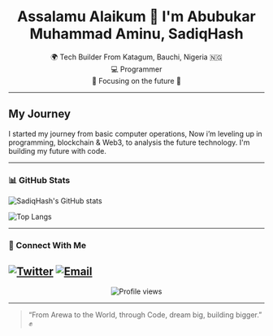 <h1 align="center">Assalamu Alaikum 👋 I'm Abubukar Muhammad Aminu, SadiqHash</h1>

<p align="center">
🌍 Tech Builder From Katagum, Bauchi, Nigeria 🇳🇬<br>
💻 Programmer <br>
🎯 Focusing on the future 💪
</p>

---

## My Journey
I started my journey from basic computer operations, Now i’m leveling up in programming, blockchain & Web3, to analysis the future technology. I'm building my future with code.

---

### 📊 GitHub Stats

![SadiqHash's GitHub stats](https://github-readme-stats.vercel.app/api?username=SadiqHash&show_icons=true&theme=radical)

![Top Langs](https://github-readme-stats.vercel.app/api/top-langs/?username=SadiqHash&layout=compact&theme=radical)

---

### 🤝 Connect With Me

[![Twitter](https://img.shields.io/badge/X-%40SadiqHash01-blue?style=for-the-badge&logo=twitter)](https://x.com/SadiqHash01)
[![Email](https://img.shields.io/badge/Email-saddeequjp@gmail.com-red?style=for-the-badge&logo=gmail)](mailto:saddeequjp@gmail.com)
---

<p align="center">
  <img src="https://komarev.com/ghpvc/?username=SadiqHash&label=Profile+Views&color=0e75b6&style=flat" alt="Profile views" />
</p>

---

> “From Arewa to the World, through Code, dream big, building bigger.” ✊